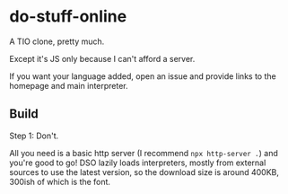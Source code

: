 # do-stuff-online
A TIO clone, pretty much.

Except it's JS only because I can't afford a server.

If you want your language added, open an issue and provide links to the homepage and main interpreter.

## Build

Step 1: Don't.

All you need is a basic http server (I recommend `npx http-server .`) and you're good to go! DSO lazily loads interpreters, mostly from external sources to use the latest version, so the download size is around 400KB, 300ish of which is the font.

